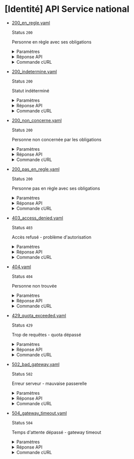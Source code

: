 # [Identité] API Service national
* [200_en_regle.yaml](200_en_regle.yaml)

  Status `200`

  Personne en règle avec ses obligations

  <details><summary>Paramètres</summary>
  <p>

  ```json
  {
    "nomNaissance": "MARTIN",
    "prenoms": [
      "JEAN",
      "MICHEL"
    ],
    "anneeDateNaissance": 2006,
    "moisDateNaissance": 1,
    "jourDateNaissance": 15,
    "sexeEtatCivil": "M",
    "codeCogInseePaysNaissance": "99100",
    "codeCogInseeCommuneNaissance": "75056"
  }
  ```

  </p>
  </details>

  <details><summary>Réponse API</summary>
  <p>

  ```json
  {
    "data": {
      "statut_service_national": "en_regle",
      "commentaires": "Journée Défense et Citoyenneté effectuée le 15/06/2008"
    },
    "links": {},
    "meta": {}
  }
  ```

  </p>
  </details>

  <details><summary>Commande cURL</summary>
  <p>

  ```bash
  curl -H "Authorization: Bearer $token" \
    -G -d 'recipient=13002526500013' -d 'nomNaissance=MARTIN' -d 'prenoms[]=JEAN' -d 'prenoms[]=MICHEL' -d 'anneeDateNaissance=2006' -d 'moisDateNaissance=1' -d 'jourDateNaissance=15' -d 'sexeEtatCivil=M' -d 'codeCogInseePaysNaissance=99100' -d 'codeCogInseeCommuneNaissance=75056' \
    --url "https://staging.particulier.api.gouv.fr/v3/dsnj/service_national/identite"
  ```

  </p>
  </details>
* [200_indetermine.yaml](200_indetermine.yaml)

  Status `200`

  Statut indéterminé

  <details><summary>Paramètres</summary>
  <p>

  ```json
  {
    "nomNaissance": "PETIT",
    "prenoms": [
      "MARIE",
      "CLARA"
    ],
    "anneeDateNaissance": 1992,
    "moisDateNaissance": 11,
    "jourDateNaissance": 8,
    "sexeEtatCivil": "F",
    "codeCogInseePaysNaissance": "99100",
    "codeCogInseeCommuneNaissance": "13055"
  }
  ```

  </p>
  </details>

  <details><summary>Réponse API</summary>
  <p>

  ```json
  {
    "data": {
      "statut_service_national": "indetermine",
      "commentaires": "Situation en cours de traitement"
    },
    "links": {},
    "meta": {}
  }
  ```

  </p>
  </details>

  <details><summary>Commande cURL</summary>
  <p>

  ```bash
  curl -H "Authorization: Bearer $token" \
    -G -d 'recipient=13002526500013' -d 'nomNaissance=PETIT' -d 'prenoms[]=MARIE' -d 'prenoms[]=CLARA' -d 'anneeDateNaissance=1992' -d 'moisDateNaissance=11' -d 'jourDateNaissance=8' -d 'sexeEtatCivil=F' -d 'codeCogInseePaysNaissance=99100' -d 'codeCogInseeCommuneNaissance=13055' \
    --url "https://staging.particulier.api.gouv.fr/v3/dsnj/service_national/identite"
  ```

  </p>
  </details>
* [200_non_concerne.yaml](200_non_concerne.yaml)

  Status `200`

  Personne non concernée par les obligations

  <details><summary>Paramètres</summary>
  <p>

  ```json
  {
    "nomNaissance": "RICHARD",
    "prenoms": [
      "SOPHIE"
    ],
    "anneeDateNaissance": 1971,
    "moisDateNaissance": 3,
    "jourDateNaissance": 29,
    "sexeEtatCivil": "F",
    "codeCogInseePaysNaissance": "99100",
    "codeCogInseeCommuneNaissance": "33063"
  }
  ```

  </p>
  </details>

  <details><summary>Réponse API</summary>
  <p>

  ```json
  {
    "data": {
      "statut_service_national": "non_concerne",
      "commentaires": "Personne née avant 1978, non concernée par les obligations de service national"
    },
    "links": {},
    "meta": {}
  }
  ```

  </p>
  </details>

  <details><summary>Commande cURL</summary>
  <p>

  ```bash
  curl -H "Authorization: Bearer $token" \
    -G -d 'recipient=13002526500013' -d 'nomNaissance=RICHARD' -d 'prenoms[]=SOPHIE' -d 'anneeDateNaissance=1971' -d 'moisDateNaissance=3' -d 'jourDateNaissance=29' -d 'sexeEtatCivil=F' -d 'codeCogInseePaysNaissance=99100' -d 'codeCogInseeCommuneNaissance=33063' \
    --url "https://staging.particulier.api.gouv.fr/v3/dsnj/service_national/identite"
  ```

  </p>
  </details>
* [200_pas_en_regle.yaml](200_pas_en_regle.yaml)

  Status `200`

  Personne pas en règle avec ses obligations

  <details><summary>Paramètres</summary>
  <p>

  ```json
  {
    "nomNaissance": "DUBOIS",
    "prenoms": [
      "THOMAS"
    ],
    "anneeDateNaissance": 1995,
    "moisDateNaissance": 6,
    "jourDateNaissance": 22,
    "sexeEtatCivil": "M",
    "codeCogInseePaysNaissance": "99100",
    "codeCogInseeCommuneNaissance": "69123"
  }
  ```

  </p>
  </details>

  <details><summary>Réponse API</summary>
  <p>

  ```json
  {
    "data": {
      "statut_service_national": "pas_en_regle",
      "commentaires": "Journée Défense et Citoyenneté non effectuée. Convocation prévue le 12/09/2023"
    },
    "links": {},
    "meta": {}
  }
  ```

  </p>
  </details>

  <details><summary>Commande cURL</summary>
  <p>

  ```bash
  curl -H "Authorization: Bearer $token" \
    -G -d 'recipient=13002526500013' -d 'nomNaissance=DUBOIS' -d 'prenoms[]=THOMAS' -d 'anneeDateNaissance=1995' -d 'moisDateNaissance=6' -d 'jourDateNaissance=22' -d 'sexeEtatCivil=M' -d 'codeCogInseePaysNaissance=99100' -d 'codeCogInseeCommuneNaissance=69123' \
    --url "https://staging.particulier.api.gouv.fr/v3/dsnj/service_national/identite"
  ```

  </p>
  </details>
* [403_access_denied.yaml](403_access_denied.yaml)

  Status `403`

  Accès refusé - problème d'autorisation

  <details><summary>Paramètres</summary>
  <p>

  ```json
  {
    "nomNaissance": "LEROY",
    "prenoms": [
      "ANTOINE"
    ],
    "anneeDateNaissance": 1982,
    "moisDateNaissance": 4,
    "jourDateNaissance": 5,
    "sexeEtatCivil": "M",
    "codeCogInseePaysNaissance": "99100",
    "codeCogInseeCommuneNaissance": "69123"
  }
  ```

  </p>
  </details>

  <details><summary>Réponse API</summary>
  <p>

  ```json
  {
    "errors": [
      {
        "code": "39001",
        "title": "Accès refusé",
        "detail": "Le SIRET n'est pas autorisé à accéder à l'API",
        "source": null,
        "meta": {
          "provider": "DSNJ"
        }
      }
    ]
  }
  ```

  </p>
  </details>

  <details><summary>Commande cURL</summary>
  <p>

  ```bash
  curl -H "Authorization: Bearer $token" \
    -G -d 'recipient=13002526500013' -d 'nomNaissance=LEROY' -d 'prenoms[]=ANTOINE' -d 'anneeDateNaissance=1982' -d 'moisDateNaissance=4' -d 'jourDateNaissance=5' -d 'sexeEtatCivil=M' -d 'codeCogInseePaysNaissance=99100' -d 'codeCogInseeCommuneNaissance=69123' \
    --url "https://staging.particulier.api.gouv.fr/v3/dsnj/service_national/identite"
  ```

  </p>
  </details>
* [404.yaml](404.yaml)

  Status `404`

  Personne non trouvée

  <details><summary>Paramètres</summary>
  <p>

  ```json
  {
    "nomNaissance": "INCONNU",
    "prenoms": [
      "PERSONNAGE"
    ],
    "anneeDateNaissance": 2000,
    "moisDateNaissance": 1,
    "jourDateNaissance": 1,
    "sexeEtatCivil": "M",
    "codeCogInseePaysNaissance": "99100",
    "codeCogInseeCommuneNaissance": "75056"
  }
  ```

  </p>
  </details>

  <details><summary>Réponse API</summary>
  <p>

  ```json
  {
    "errors": [
      {
        "code": "39003",
        "title": "Entité non trouvée",
        "detail": "Le siret ou siren indiqué n'existe pas, n'est pas connu ou ne comporte aucune information pour cet appel. Veuillez vérifier que l'identifiant correspond au périmètre couvert par l'API.",
        "source": null,
        "meta": {
          "provider": "DSNJ"
        }
      }
    ]
  }
  ```

  </p>
  </details>

  <details><summary>Commande cURL</summary>
  <p>

  ```bash
  curl -H "Authorization: Bearer $token" \
    -G -d 'recipient=13002526500013' -d 'nomNaissance=INCONNU' -d 'prenoms[]=PERSONNAGE' -d 'anneeDateNaissance=2000' -d 'moisDateNaissance=1' -d 'jourDateNaissance=1' -d 'sexeEtatCivil=M' -d 'codeCogInseePaysNaissance=99100' -d 'codeCogInseeCommuneNaissance=75056' \
    --url "https://staging.particulier.api.gouv.fr/v3/dsnj/service_national/identite"
  ```

  </p>
  </details>
* [429_quota_exceeded.yaml](429_quota_exceeded.yaml)

  Status `429`

  Trop de requêtes - quota dépassé

  <details><summary>Paramètres</summary>
  <p>

  ```json
  {
    "nomNaissance": "DUPONT",
    "prenoms": [
      "PIERRE"
    ],
    "anneeDateNaissance": 1992,
    "moisDateNaissance": 7,
    "jourDateNaissance": 14,
    "sexeEtatCivil": "M",
    "codeCogInseePaysNaissance": "99100",
    "codeCogInseeCommuneNaissance": "35238"
  }
  ```

  </p>
  </details>

  <details><summary>Réponse API</summary>
  <p>

  ```json
  {
    "errors": [
      {
        "code": "39004",
        "title": "Quota dépassé",
        "detail": "Le quota de requêtes autorisées a été dépassé. Veuillez réessayer plus tard.",
        "source": null,
        "meta": {
          "provider": "DSNJ"
        }
      }
    ]
  }
  ```

  </p>
  </details>

  <details><summary>Commande cURL</summary>
  <p>

  ```bash
  curl -H "Authorization: Bearer $token" \
    -G -d 'recipient=13002526500013' -d 'nomNaissance=DUPONT' -d 'prenoms[]=PIERRE' -d 'anneeDateNaissance=1992' -d 'moisDateNaissance=7' -d 'jourDateNaissance=14' -d 'sexeEtatCivil=M' -d 'codeCogInseePaysNaissance=99100' -d 'codeCogInseeCommuneNaissance=35238' \
    --url "https://staging.particulier.api.gouv.fr/v3/dsnj/service_national/identite"
  ```

  </p>
  </details>
* [502_bad_gateway.yaml](502_bad_gateway.yaml)

  Status `502`

  Erreur serveur - mauvaise passerelle

  <details><summary>Paramètres</summary>
  <p>

  ```json
  {
    "nomNaissance": "DURAND",
    "prenoms": [
      "PAUL"
    ],
    "anneeDateNaissance": 1985,
    "moisDateNaissance": 8,
    "jourDateNaissance": 10,
    "sexeEtatCivil": "M",
    "codeCogInseePaysNaissance": "99100",
    "codeCogInseeCommuneNaissance": "75056"
  }
  ```

  </p>
  </details>

  <details><summary>Réponse API</summary>
  <p>

  ```json
  {
    "errors": [
      {
        "code": "39002",
        "title": "Erreur serveur",
        "detail": "Une erreur est survenue lors de la connexion au service distant.",
        "source": null,
        "meta": {
          "provider": "DSNJ"
        }
      }
    ]
  }
  ```

  </p>
  </details>

  <details><summary>Commande cURL</summary>
  <p>

  ```bash
  curl -H "Authorization: Bearer $token" \
    -G -d 'recipient=13002526500013' -d 'nomNaissance=DURAND' -d 'prenoms[]=PAUL' -d 'anneeDateNaissance=1985' -d 'moisDateNaissance=8' -d 'jourDateNaissance=10' -d 'sexeEtatCivil=M' -d 'codeCogInseePaysNaissance=99100' -d 'codeCogInseeCommuneNaissance=75056' \
    --url "https://staging.particulier.api.gouv.fr/v3/dsnj/service_national/identite"
  ```

  </p>
  </details>
* [504_gateway_timeout.yaml](504_gateway_timeout.yaml)

  Status `504`

  Temps d'attente dépassé - gateway timeout

  <details><summary>Paramètres</summary>
  <p>

  ```json
  {
    "nomNaissance": "BERNARD",
    "prenoms": [
      "JULIEN"
    ],
    "anneeDateNaissance": 1988,
    "moisDateNaissance": 5,
    "jourDateNaissance": 20,
    "sexeEtatCivil": "M",
    "codeCogInseePaysNaissance": "99100",
    "codeCogInseeCommuneNaissance": "92012"
  }
  ```

  </p>
  </details>

  <details><summary>Réponse API</summary>
  <p>

  ```json
  {
    "errors": [
      {
        "code": "39005",
        "title": "Temps d'attente dépassé",
        "detail": "Le service distant n'a pas répondu dans le temps imparti.",
        "source": null,
        "meta": {
          "provider": "DSNJ"
        }
      }
    ]
  }
  ```

  </p>
  </details>

  <details><summary>Commande cURL</summary>
  <p>

  ```bash
  curl -H "Authorization: Bearer $token" \
    -G -d 'recipient=13002526500013' -d 'nomNaissance=BERNARD' -d 'prenoms[]=JULIEN' -d 'anneeDateNaissance=1988' -d 'moisDateNaissance=5' -d 'jourDateNaissance=20' -d 'sexeEtatCivil=M' -d 'codeCogInseePaysNaissance=99100' -d 'codeCogInseeCommuneNaissance=92012' \
    --url "https://staging.particulier.api.gouv.fr/v3/dsnj/service_national/identite"
  ```

  </p>
  </details>
